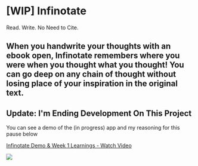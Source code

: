 # [WIP] Infinotate
Read. Write. No Need to Cite. 

When you handwrite your thoughts with an ebook open, Infinotate remembers where you were when you thought what you thought! You can go deep on any chain of thought without losing place of your inspiration in the original text.
---

## Update: I'm Ending Development On This Project
You can see a demo of the (in progress) app and my reasoning for this pause below
<div>
    <a href="https://www.loom.com/share/06fcd2f372684a6d87f185a6126654eb">
      <p>Infinotate Demo & Week 1 Learnings - Watch Video</p>
    </a>
    <a href="https://www.loom.com/share/06fcd2f372684a6d87f185a6126654eb">
      <img style="max-width:300px;" src="https://cdn.loom.com/sessions/thumbnails/06fcd2f372684a6d87f185a6126654eb-c0b75025f6b584e8-full-play.gif">
    </a>
  </div>


